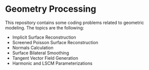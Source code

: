 # Geometry Processing
This repository contains some coding problems related to geometric modeling. The topics are the following:
- Implicit Surface Reconstruction
- Screened Poisson Surface Reconstruction
- Normals Calculation
- Surface Bilateral Smoothing
- Tangent Vector Field Generation
- Harmonic and LSCM Parameterizations
